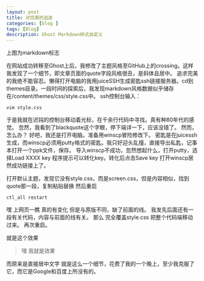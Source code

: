 ```yaml
---
layout: post
title: 对完美的追逐
categories: [blog ]
tags: [Blog]
description: Ghost Markdown样式自定义
---
```




上图为markdown标志

在网站成功转移至Ghost上后，我修改了主题风格至GitHub上的crossing。这样我发现了一个细节，即文章页面的quote字段风格很丑，是斜体且居中。 追求完美的我绝不能容忍。懒得打开电脑的我用juiceSSH生成密匙ssh链接服务器。cd到themes目录。一段时间的探索后，我发现markdown风格数据似乎储存在/content/themes/css/style.css中。 ssh控制台输入：

`vim style.css`

于是我就在迟钝的控制台移动着光标，在千余行代码中寻找。真有种80年代的感觉。 忽然，我看到了blackquote这个字眼，停下端详一下，应该没错了。 然而，怎么办？ 好吧，我还是打开电脑。准备用winscp冒险修改下。 密匙是在juicessh生成，而winscp必须用putty格式的密匙。我只好迎头乱撞，直接导出私匙，记事本打开一个ppk文件，保存。 导入winscp不成功，忽然想起什么，打开putty，选择Load XXXX key 程序提示可以转化key。转化后点击Save key 打开winscp居然成功链接上了。

打开默认主题，发现它没有style.css，而是screen.css，但是内容相似，找到quote那一段，复制粘贴替换 然后重启

`ctl_all restart`

嘿 上网页一瞧 真的有变化 但是与原版不同，缺了前面的线。 我发先后面还有一段有关代码，内容与前面的线有关。 那么 完全覆盖style.css 把整个代码端移动过来。 再次重启。

就是这个效果

> 嘿 我就是效果

而原来是直接居中文字 就是这么一个细节，花费了我的一个晚上，至少我克服了它，而它是Google和百度上所没有的。


